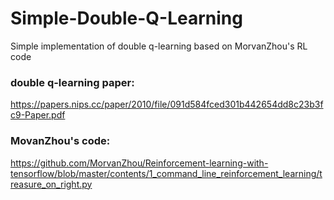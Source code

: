 # Simple-Double-Q-Learning
Simple implementation of double q-learning based on MorvanZhou's RL code

### double q-learning paper:
https://papers.nips.cc/paper/2010/file/091d584fced301b442654dd8c23b3fc9-Paper.pdf
### MovanZhou's code:
https://github.com/MorvanZhou/Reinforcement-learning-with-tensorflow/blob/master/contents/1_command_line_reinforcement_learning/treasure_on_right.py
